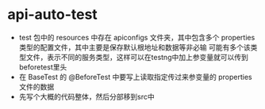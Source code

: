 # api-auto-test
- test 包中的 resources 中存在 apiconfigs 文件夹，其中包含多个 properties 类型的配置文件，其中主要是保存默认根地址和数据等非必输
可能有多个该类型文件，表示不同的服务类型，这样可以在testng中加上参变量就可以传到beforetest里头
- 在 BaseTest 的 @BeforeTest 中要写上读取指定传过来参变量的 properties 文件的数据
- 先写个大概的代码整体，然后分部移到src中